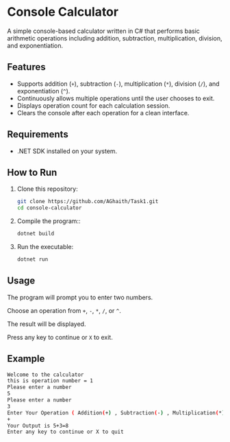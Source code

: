 # Console Calculator

A simple console-based calculator written in C# that performs basic arithmetic operations including addition, subtraction, multiplication, division, and exponentiation.

## Features

- Supports addition (`+`), subtraction (`-`), multiplication (`*`), division (`/`), and exponentiation (`^`).
- Continuously allows multiple operations until the user chooses to exit.
- Displays operation count for each calculation session.
- Clears the console after each operation for a clean interface.

## Requirements

- .NET SDK installed on your system.

## How to Run

1. Clone this repository:
   ```sh
   git clone https://github.com/AGhaith/Task1.git
   cd console-calculator
   ```
2. Compile the program::
   ```sh
   dotnet build
   ```
3. Run the executable:
   ```sh
   dotnet run
   ```
## Usage
The program will prompt you to enter two numbers.

Choose an operation from `+`, `-`, `*`, `/`, or `^`.

The result will be displayed.

Press any key to continue or `X` to exit.
## Example
```sh
Welcome to the calculator
this is operation number = 1
Please enter a number
5
Please enter a number
3
Enter Your Operation ( Addition(+) , Subtraction(-) , Multiplication(*) , Division(/) , Exponentiation(^) )
+
Your Output is 5+3=8
Enter any key to continue or X to quit
```


